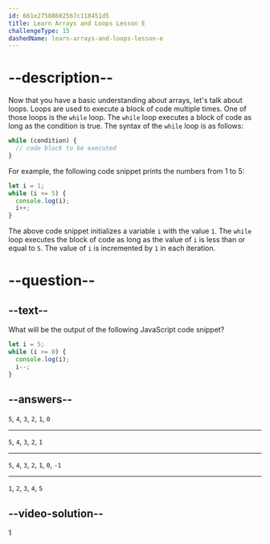 ```yaml
---
id: 661e27588602567c118451d5
title: Learn Arrays and Loops Lesson E
challengeType: 15
dashedName: learn-arrays-and-loops-lesson-e
---
```

# --description--

Now that you have a basic understanding about arrays, let's talk about loops. Loops are used to execute a block of code multiple times. One of those loops is the `while` loop. The `while` loop executes a block of code as long as the condition is true. The syntax of the `while` loop is as follows:

```javascript
while (condition) {
  // code block to be executed
}
```

For example, the following code snippet prints the numbers from 1 to 5:

```javascript
let i = 1;
while (i <= 5) {
  console.log(i);
  i++;
}
```

The above code snippet initializes a variable `i` with the value `1`. The `while` loop executes the block of code as long as the value of `i` is less than or equal to `5`. The value of `i` is incremented by `1` in each iteration.

# --question--

## --text--

What will be the output of the following JavaScript code snippet?

```javascript
let i = 5;
while (i >= 0) {
  console.log(i);
  i--;
}
```


## --answers--

`5`, `4`, `3`, `2`, `1`, `0`

---

`5`, `4`, `3`, `2`, `1`

---

`5`, `4`, `3`, `2`, `1`, `0`, `-1`

---

`1`, `2`, `3`, `4`, `5`

## --video-solution--

1
